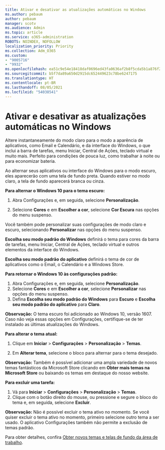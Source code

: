 ```yaml
---
title: Ativar e desativar as atualizações automáticas no Windows
ms.author: pebaum
author: pebaum
manager: scotv
ms.audience: Admin
ms.topic: article
ms.service: o365-administration
ROBOTS: NOINDEX, NOFOLLOW
localization_priority: Priority
ms.collection: Adm_O365
ms.custom:
- "9005716"
- "9932"
ms.openlocfilehash: ea51c9e54e18418daf0696ed43fa0636af2b8f5cda5b1a876f2b6cc13eaad6fb
ms.sourcegitcommit: b5f7da89a650d2915dc652449623c78be6247175
ms.translationtype: HT
ms.contentlocale: pt-BR
ms.lasthandoff: 08/05/2021
ms.locfileid: "54038541"
---
```

# <a name="turn-on-and-off-automatic-updates-in-windows"></a>Ativar e desativar as atualizações automáticas no Windows

Altere instantaneamente do modo claro para o modo a aparência de aplicativos, como Email e Calendário, e da interface do Windows, o que inclui a barra de tarefas, menu Iniciar, Central de Ações, teclado virtual e muito mais. Perfeito para condições de pouca luz, como trabalhar à noite ou para economizar bateria.  

Ao alternar seus aplicativos ou interface do Windows para o modo escuro, eles aparecerão com uma tela de fundo preta. Quando estiver no modo claro, a tela de fundo aparecerá branca ou cinza.
 
**Para alternar o Windows 10 para o tema escuro:**

1. Abra Configurações e, em seguida, selecione **Personalização**.
  
1. Selecione **Cores** e em **Escolher a cor**, selecione **Cor Escura** nas opções do menu suspenso.

Você também pode personalizar suas configurações de modo claro e escuro, selecionando **Personalizar** nas opções do menu suspenso.

**Escolha seu modo padrão do Windows** definirá o tema para cores da barra de tarefas, menu Iniciar, Central de Ações, teclado virtual e outros elementos da interface do Windows.  

**Escolha seu modo padrão do aplicativo** definirá o tema de cor de aplicativos como o Email, o Calendário e a Windows Store.
 
**Para retornar o Windows 10 às configurações padrão:**

1. Abra Configurações e, em seguida, selecione **Personalização**.  
1. Selecione **Cores** e em **Escolher a cor**, selecione **Personalizar** nas opções do menu suspenso.  
1. Defina **Escolha seu modo padrão do Windows** para **Escuro** e **Escolha seu modo padrão do aplicativo** para **Claro**.

**Observação:** O tema escuro foi adicionado ao Windows 10, versão 1607. Caso não veja essas opções em Configurações, certifique-se de ter instalado as últimas atualizações do Windows.

**Para alterar o tema atual:**

1. Clique em **Iniciar** > **Configurações** > **Personalização** > **Temas**.  

1. Em **Alterar tema**, selecione o bloco para alternar para o tema desejado. 

**Observação:** Também é possível adicionar uma ampla variedade de novos temas fantásticos da Microsoft Store clicando em **Obter mais temas na Microsoft Store** ou baixando os temas em destaque do nosso website.

**Para excluir uma tarefa:**

1. Vá para **Iniciar** > **Configurações** > **Personalização** > **Temas**. 
1. Clique com o botão direito do mouse, ou pressione e segure o bloco do tema e, em seguida, selecione **Excluir**. 

**Observação:** Não é possível excluir o tema ativo no momento. Se você quiser excluir o tema ativo no momento, primeiro selecione outro tema a ser usado. O aplicativo Configurações também não permite a exclusão de temas padrão.

Para obter detalhes, confira [Obter novos temas e telas de fundo da área de trabalho](https://support.microsoft.com/windows/get-new-themes-and-desktop-backgrounds-09e3e0a6-02e3-5ecd-22a1-5d048e3cb0d3).


